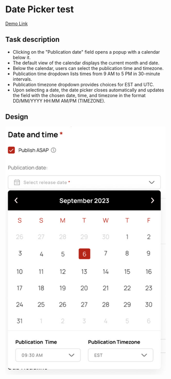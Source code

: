 # Date Picker test
[Demo Link](https://65c32f3baac6134ac844c626--neon-dusk-4851f1.netlify.app/)

## Task description

- Clicking on the "Publication date" field opens a popup with a calendar below it.
- The default view of the calendar displays the current month and date.
- Below the calendar, users can select the publication time and timezone.
- Publication time dropdown lists times from 9 AM to 5 PM in 30-minute intervals.
- Publication timezone dropdown provides choices for EST and UTC.
- Upon selecting a date, the date picker closes automatically and updates the field with the chosen date, time, and timezone in the format DD/MM/YYYY HH:MM AM/PM (TIMEZONE).

## Design
![Design](./public/datepicker.jpg)